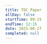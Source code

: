 ```yaml
---
title: TOC Paper
allDay: false
startTime: 09:15
endTime: 12:15
date: 2025-06-27
completed: null
---
```

